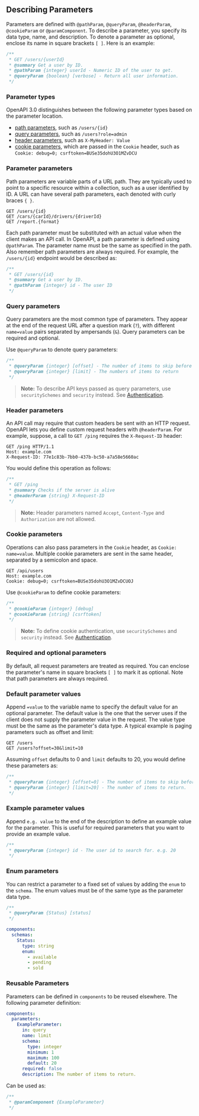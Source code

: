 ## Describing Parameters
Parameters are defined with `@pathParam`, `@queryParam`, `@headerParam`, `@cookieParam` or `@paramComponent`.
To describe a parameter, you specify its data type, name, and description.
To denote a parameter as optional, enclose its name in square brackets `[ ]`.
Here is an example:

```js
/**
 * GET /users/{userId}
 * @summary Get a user by ID.
 * @pathParam {integer} userId - Numeric ID of the user to get.
 * @queryParam {boolean} [verbose] - Return all user information.
 */
```

### Parameter types
OpenAPI 3.0 distinguishes between the following parameter types based on the parameter location.
- [path parameters](#Parameter-parameters), such as `/users/{id}`
- [query parameters](#Query-parameters), such as `/users?role=admin`
- [header parameters](#Header-parameters), such as `X-MyHeader: Value`
- [cookie parameters](#Cookie-parameters), which are passed in the `Cookie` header, such as `Cookie: debug=0; csrftoken=BUSe35dohU3O1MZvDCU`

### Parameter parameters
Path parameters are variable parts of a URL path.
They are typically used to point to a specific resource within a collection, such as a user identified by ID.
A URL can have several path parameters, each denoted with curly braces `{ }`.

```
GET /users/{id}
GET /cars/{carId}/drivers/{driverId}
GET /report.{format}
```

Each path parameter must be substituted with an actual value when the client makes an API call.
In OpenAPI, a path parameter is defined using `@pathParam`.
The parameter name must be the same as specified in the path.
Also remember path parameters are always required.
For example, the `/users/{id}` endpoint would be described as:

```js
/**
 * GET /users/{id}
 * @summary Get a user by ID.
 * @pathParam {integer} id - The user ID
 */
```

### Query parameters
Query parameters are the most common type of parameters.
They appear at the end of the request URL after a question mark (`?`),
with different `name=value` pairs separated by ampersands (`&`).
Query parameters can be required and optional.

Use `@queryParam` to denote query parameters:

```js
/**
 * @queryParam {integer} [offset] - The number of items to skip before starting to collect the result set
 * @queryParam {integer} [limit] - The numbers of items to return
 */
```

> **Note:** To describe API keys passed as query parameters, use `securitySchemes` and `security` instead.
> See [Authentication](/authentication.md).

### Header parameters
An API call may require that custom headers be sent with an HTTP request.
OpenAPI lets you define custom request headers with `@headerParam`.
For example, suppose, a call to `GET /ping` requires the `X-Request-ID` header:

```
GET /ping HTTP/1.1
Host: example.com
X-Request-ID: 77e1c83b-7bb0-437b-bc50-a7a58e5660ac
```

You would define this operation as follows:

```js
/**
 * GET /ping
 * @summary Checks if the server is alive
 * @headerParam {string} X-Request-ID
 */
```

> **Note:** Header parameters named `Accept`, `Content-Type` and `Authorization` are not allowed.

### Cookie parameters
Operations can also pass parameters in the `Cookie` header, as `Cookie: name=value`.
Multiple cookie parameters are sent in the same header, separated by a semicolon and space.

```
GET /api/users
Host: example.com
Cookie: debug=0; csrftoken=BUSe35dohU3O1MZvDCUOJ
```

Use `@cookieParam` to define cookie parameters:

```js
/**
 * @cookieParam {integer} [debug]
 * @cookieParam {string} [csrftoken]
 */
```

> **Note:** To define cookie authentication, use `securitySchemes` and `security` instead.
> See [Authentication](/authentication.md).

### Required and optional parameters
By default, all request parameters are treated as required.
You can enclose the parameter's name in square brackets `[ ]` to mark it as optional.
Note that path parameters are always required.

### Default parameter values
Append `=value` to the variable name to specify the default value for an optional parameter.
The default value is the one that the server uses if the client does not supply the parameter value in the request.
The value type must be the same as the parameter's data type.
A typical example is paging parameters such as offset and limit:

```
GET /users
GET /users?offset=30&limit=10
```

Assuming `offset` defaults to 0 and `limit` defaults to 20, you would define these parameters as:

```js
/**
 * @queryParam {integer} [offset=0] - The number of items to skip before starting to collect the result set.
 * @queryParam {integer} [limit=20] - The number of items to return.
 */
```

### Example parameter values
Append `e.g. value` to the end of the description to define an example value for the parameter.
This is useful for required parameters that you want to provide an example value.

```js
/**
 * @queryParam {integer} id - The user id to search for. e.g. 20
 */
```

### Enum parameters
You can restrict a parameter to a fixed set of values by adding the `enum` to the `schema`.
The enum values must be of the same type as the parameter data type.

```js
/**
 * @queryParam {Status} [status]
 */
```

```yaml
components:
  schemas:
    Status:
      type: string
      enum:
        - available
        - pending
        - sold
```

### Reusable Parameters
Parameters can be defined in `components` to be reused elsewhere.
The following parameter definition:

```yaml
components:
  parameters:
    ExampleParameter:
      in: query
      name: limit
      schema:
        type: integer
        minimum: 1
        maximum: 100
        default: 20
      required: false
      description: The number of items to return.
```

Can be used as:

```js
/**
 * @paramComponent {ExampleParameter}
 */
```